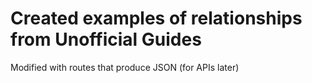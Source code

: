 # Created examples of relationships from Unofficial Guides
Modified with routes that produce JSON (for APIs later)